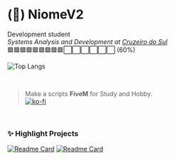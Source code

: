 # (🤠) NiomeV2 
<p> Development student </br>
<em>Systems Analysis and Development at <a href="https://www.cruzeirodosul.edu.br/">Cruzeiro do Sul</a></em></br>
🟪🟪🟪🟪🟪🟪🟪🟪🟪⬜⬜⬜⬜⬜⬜ (60%)
</p>

![Top Langs](https://github-readme-stats.vercel.app/api/top-langs/?username=g-antenor&layout=compact&bg_color=212830&title_color=df6d74&text_color=8a919a&border_color=212830)

<br>

>Make a scripts <strong>FiveM</strong> for Study and Hobby. </br>
[![ko-fi](https://ko-fi.com/img/githubbutton_sm.svg)](https://ko-fi.com/D1D81650V6)

<br>

### ✨ Highlight Projects

[![Readme Card](https://github-readme-stats.vercel.app/api/pin/?username=g-antenor&repo=nv-moneyWash&title_color=df6d74&text_color=8a919a&icon_color=df6d74&bg_color=212830&border_color=212830)](https://github.com/g-antenor/nv-moneyWash)
[![Readme Card](https://github-readme-stats.vercel.app/api/pin/?username=g-antenor&repo=nv-payment&title_color=df6d74&text_color=8a919a&icon_color=df6d74&bg_color=212830&border_color=212830)](https://github.com/g-antenor/nv-payment)
